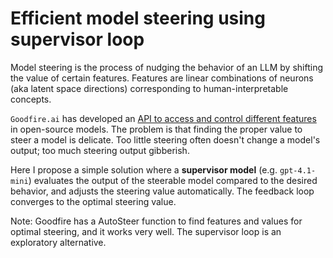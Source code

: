 # Efficient model steering using supervisor loop

Model steering is the process of nudging the behavior of an LLM by shifting the value of certain features.
Features are linear combinations of neurons (aka latent space directions) corresponding to human-interpretable concepts.

`Goodfire.ai` has developed an [API to access and control different features](https://docs.goodfire.ai/sdk-reference/example) in open-source models. 
The problem is that finding the proper value to steer a model is delicate. 
Too little steering often doesn't change a model's output; too much steering output gibberish.

Here I propose a simple solution where a **supervisor model** (e.g. `gpt-4.1-mini`) evaluates the output of the steerable model compared to the desired behavior, and adjusts the steering value automatically.
The feedback loop converges to the optimal steering value.

Note: Goodfire has a AutoSteer function to find features and values for optimal steering, and it works very well. The supervisor loop is an exploratory alternative.



